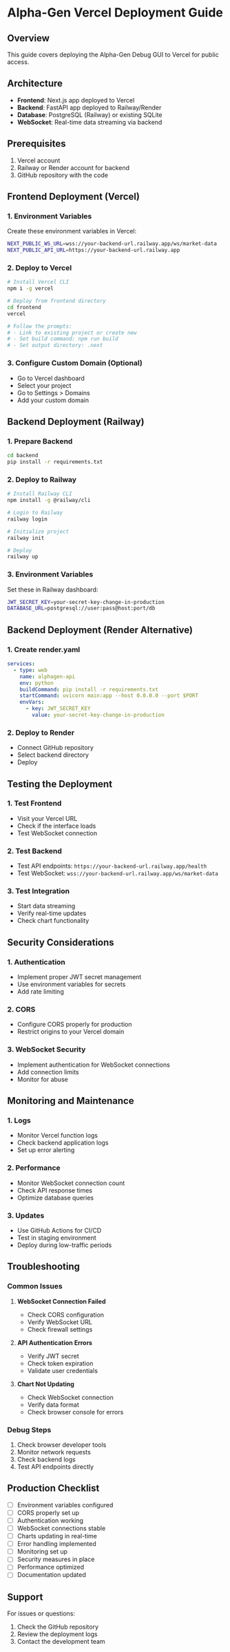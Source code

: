 # Alpha-Gen Vercel Deployment Guide

## Overview
This guide covers deploying the Alpha-Gen Debug GUI to Vercel for public access.

## Architecture
- **Frontend**: Next.js app deployed to Vercel
- **Backend**: FastAPI app deployed to Railway/Render
- **Database**: PostgreSQL (Railway) or existing SQLite
- **WebSocket**: Real-time data streaming via backend

## Prerequisites
1. Vercel account
2. Railway or Render account for backend
3. GitHub repository with the code

## Frontend Deployment (Vercel)

### 1. Environment Variables
Create these environment variables in Vercel:

```bash
NEXT_PUBLIC_WS_URL=wss://your-backend-url.railway.app/ws/market-data
NEXT_PUBLIC_API_URL=https://your-backend-url.railway.app
```

### 2. Deploy to Vercel
```bash
# Install Vercel CLI
npm i -g vercel

# Deploy from frontend directory
cd frontend
vercel

# Follow the prompts:
# - Link to existing project or create new
# - Set build command: npm run build
# - Set output directory: .next
```

### 3. Configure Custom Domain (Optional)
- Go to Vercel dashboard
- Select your project
- Go to Settings > Domains
- Add your custom domain

## Backend Deployment (Railway)

### 1. Prepare Backend
```bash
cd backend
pip install -r requirements.txt
```

### 2. Deploy to Railway
```bash
# Install Railway CLI
npm install -g @railway/cli

# Login to Railway
railway login

# Initialize project
railway init

# Deploy
railway up
```

### 3. Environment Variables
Set these in Railway dashboard:
```bash
JWT_SECRET_KEY=your-secret-key-change-in-production
DATABASE_URL=postgresql://user:pass@host:port/db
```

## Backend Deployment (Render Alternative)

### 1. Create render.yaml
```yaml
services:
  - type: web
    name: alphagen-api
    env: python
    buildCommand: pip install -r requirements.txt
    startCommand: uvicorn main:app --host 0.0.0.0 --port $PORT
    envVars:
      - key: JWT_SECRET_KEY
        value: your-secret-key-change-in-production
```

### 2. Deploy to Render
- Connect GitHub repository
- Select backend directory
- Deploy

## Testing the Deployment

### 1. Test Frontend
- Visit your Vercel URL
- Check if the interface loads
- Test WebSocket connection

### 2. Test Backend
- Test API endpoints: `https://your-backend-url.railway.app/health`
- Test WebSocket: `wss://your-backend-url.railway.app/ws/market-data`

### 3. Test Integration
- Start data streaming
- Verify real-time updates
- Check chart functionality

## Security Considerations

### 1. Authentication
- Implement proper JWT secret management
- Use environment variables for secrets
- Add rate limiting

### 2. CORS
- Configure CORS properly for production
- Restrict origins to your Vercel domain

### 3. WebSocket Security
- Implement authentication for WebSocket connections
- Add connection limits
- Monitor for abuse

## Monitoring and Maintenance

### 1. Logs
- Monitor Vercel function logs
- Check backend application logs
- Set up error alerting

### 2. Performance
- Monitor WebSocket connection count
- Check API response times
- Optimize database queries

### 3. Updates
- Use GitHub Actions for CI/CD
- Test in staging environment
- Deploy during low-traffic periods

## Troubleshooting

### Common Issues

1. **WebSocket Connection Failed**
   - Check CORS configuration
   - Verify WebSocket URL
   - Check firewall settings

2. **API Authentication Errors**
   - Verify JWT secret
   - Check token expiration
   - Validate user credentials

3. **Chart Not Updating**
   - Check WebSocket connection
   - Verify data format
   - Check browser console for errors

### Debug Steps
1. Check browser developer tools
2. Monitor network requests
3. Check backend logs
4. Test API endpoints directly

## Production Checklist

- [ ] Environment variables configured
- [ ] CORS properly set up
- [ ] Authentication working
- [ ] WebSocket connections stable
- [ ] Charts updating in real-time
- [ ] Error handling implemented
- [ ] Monitoring set up
- [ ] Security measures in place
- [ ] Performance optimized
- [ ] Documentation updated

## Support

For issues or questions:
1. Check the GitHub repository
2. Review the deployment logs
3. Contact the development team
